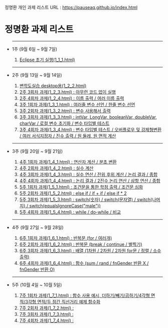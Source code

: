 정명환 개인 과제 리스트 URL : https://pauseaq.github.io/index.html

<body>
<h1>정명환 과제 리스트</h3>
  <ul><hr/>
  <li> 1주 (9월 6일 ~ 9월 7일)</li>
  <ol>
    <li><a href=https://pauseaq.github.io/java/1_1_1.html>Eclipse 초기 실행(1_1_1.html)</a></li>
  </ol><hr/>
  <li> 2주 (9월 13일 ~ 9월 14일)</li>
  <ol>
    <li><a href="https://pauseaq.github.io/java/1_2_2.html">변학도실습 desktop용(1_2_2.html)</a></li>
    <li><a href="https://pauseaq.github.io/java/1_2_3.html">2주 3회차 과제(1_2_3.html) : 아무런 코드 없이 실행</a></li>
    <li><a href="https://pauseaq.github.io/java/1_2_4.html">2주 4회차 과제(1_2_4.html) : 이름 출력 / 여러 이름 출력</a></li>
    <li><a href="https://pauseaq.github.io/java/1_3_1.html">3주 1회차 과제(1_3_1.html) : 여러줄 변수 선언 / 한줄 변수 선언</a></li>
    <li><a href="https://pauseaq.github.io/java/1_3_2.html">3주 2회차 과제(1_3_2.html) : 변수 사용해서 출력</a></li>
    <li><a href="https://pauseaq.github.io/java/1_3_3.html">3주 3회차 과제(1_3_3.html) : intVar, LongVar, booleanVar, doubleVar, charVar / 로컬 변수 초기화 / 변수 타입별 테스트</a></li>
    <li><a href="https://pauseaq.github.io/java/1_3_4.html">3주 4회차 과제(1_3_4.html) : 변수 타입별 테스트 / 오버플로우 및 강제형변환 / 여러 서식지정자 / 진수 출력 / 원 둘레, 원 면적 계산</a></li>
  </ol><hr/>
  <li> 3주 (9월 20일 ~ 9월 21일)</li>
  <ol>
    <li><a href="https://pauseaq.github.io/java/1_4_1.html">4주 1회차 과제(1_4_1.html) : 연산자 계산 / 분초 변환</a></li>
    <li><a href="https://pauseaq.github.io/java/1_4_2.html">4주 2회차 과제(1_4_2.html) : 실수 계산</a></li>
    <li><a href="https://pauseaq.github.io/java/1_4_3.html">4주 3회차 과제(1_4_3.html) : 실수 연산 / 전위 후위 계산 / 논리 결과 / 종합</a></li>
    <li><a href="https://pauseaq.github.io/java/1_4_4.html">4주 4회차 과제(1_4_4.html) : 논리 결과 / 2진수 논리 연산 / 삼항 연산 / 종합</a></li>
    <li><a href="https://pauseaq.github.io/java/1_5_1.html">5주 1회차 과제(1_5_1.html) : 조건문을 통한 학점 출력 / 조건문 심화</a></li>
    <li><a href="https://pauseaq.github.io/java/1_5_2.html">5주 2회차 과제(1_5_2.html) : else if / if + if / else if * 2</a></li>
    <li><a href="https://pauseaq.github.io/java/1_5_3.html">5주 3회차 과제(1_5_3.html) : switch(숫자) / switch(문자열) / switch(나머지) / switch(equalsIgnoreCase("male"))</a></li>
    <li><a href="https://pauseaq.github.io/java/1_5_4.html">5주 4회차 과제(1_5_4.html) : while / do-while / 비교</a></li>
  </ol> <hr/>
  <li> 4주 (9월 27일 ~ 9월 28일)</li>
  <ol>
    <li><a href="https://pauseaq.github.io/java/1_6_1.html">6주 1회차 과제(1_6_1.html) : 반복문 (for / 여러개)</a></li>
    <li><a href="https://pauseaq.github.io/java/1_6_2.html">6주 2회차 과제(1_6_2.html) : 반복문 (break / continue / 별찍기)</a></li>
    <li><a href="https://pauseaq.github.io/java/1_6_3.html">6주 3회차 과제(1_6_3.html) : 배열 (1차원 / 2차원 / 2차원 for문 / 정렬 / 소수 출력)</a></li>
    <li><a href="https://pauseaq.github.io/java/1_6_4.html">6주 4회차 과제(1_6_4.html) : 함수 (sum / rand / fnGender 반환 X / fnGender 반환 O)</a></li>
  </ol> <hr/>
  <li> 5주 (10월 4일 ~ 10월 5일)</li>
  <ol>
    <li><a href="https://pauseaq.github.io/java/1_7_1.html">7주 1회차 과제(1_7_1.html) : 함수 사용 예시, 더하기/빼기/곱하기/4각형 면적/3각형 면적/두 점간 직선거리 예제 함수화</a></li>
    <li><a href="https://pauseaq.github.io/java/1_7_2.html">7주 2회차 과제(1_7_2.html) : </a></li>
    <li><a href="https://pauseaq.github.io/java/1_7_3.html">7주 3회차 과제(1_7_3.html) : </a></li>
    <li><a href="https://pauseaq.github.io/java/1_7_4.html">7주 4회차 과제(1_7_4.html) : </a></li>
  </ol>
  </ul>
</body>
